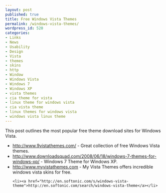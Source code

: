 ```yaml
---
layout: post
published: true
title: Free Windows Vista Themes
permalink: /windows-vista-themes/
wordpress_id: 520
categories:
- Links
- News
- Usability
- Design
- Vista
- themes
- skins
- http
- Window
- Windows Vista
- Windows 7
- Windows XP
- vista themes
- cia theme for vista
- linux theme for windows vista
- cia vista theme
- linux themes for windows vista
- windows vista linux theme
---
```

This post outlines the most popular free theme download sites for Windows Vista.

<ul>

<li><a href="http://www.9vistathemes.com/">http://www.9vistathemes.com/</a> - Great collection of free Windows Vista themes.</li>

<li><a href="http://downloadsquad.switched.com/2008/06/18/windows-7-themes-for-windows-xp/">http://www.downloadsquad.com/2008/06/18/windows-7-themes-for-windows-xp/</a> - Windows 7 Theme for Windows XP.</li>


<li><a href="http://www.myvistathemes.com/">http://www.myvistathemes.com</a> - My Vista Themes offers incredible windows vista skins for free.</li>




	<li><a href="http://en.softonic.com/s/windows-vista-theme">http://en.softonic.com/search/windows-vista-theme</a></li>


</ul>


